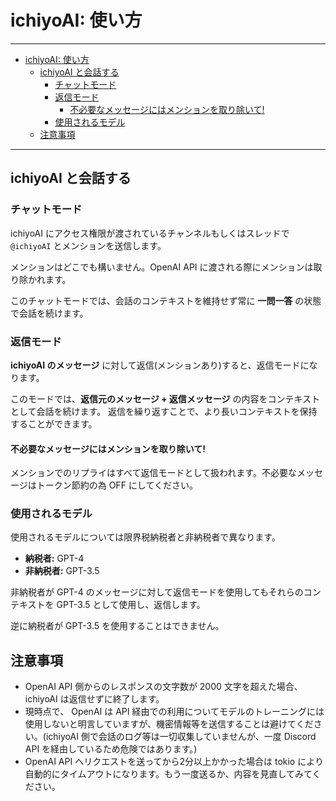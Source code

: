 # ichiyoAI: 使い方

----

- [ichiyoAI: 使い方](#ichiyoai-使い方)
  - [ichiyoAI と会話する](#ichiyoai-と会話する)
    - [チャットモード](#チャットモード)
    - [返信モード](#返信モード)
      - [不必要なメッセージにはメンションを取り除いて!](#不必要なメッセージにはメンションを取り除いて)
    - [使用されるモデル](#使用されるモデル)
  - [注意事項](#注意事項)

----

## ichiyoAI と会話する

### チャットモード

ichiyoAI にアクセス権限が渡されているチャンネルもしくはスレッドで `@ichiyoAI` とメンションを送信します。

メンションはどこでも構いません。OpenAI API に渡される際にメンションは取り除かれます。

このチャットモードでは、会話のコンテキストを維持せず常に **一問一答** の状態で会話を続けます。

### 返信モード

**ichiyoAI のメッセージ** に対して返信(メンションあり)すると、返信モードになります。

このモードでは、**返信元のメッセージ + 返信メッセージ** の内容をコンテキストとして会話を続けます。
返信を繰り返すことで、より長いコンテキストを保持することができます。

#### 不必要なメッセージにはメンションを取り除いて!

メンションでのリプライはすべて返信モードとして扱われます。不必要なメッセージはトークン節約の為 OFF にしてください。

### 使用されるモデル

使用されるモデルについては限界税納税者と非納税者で異なります。

- **納税者:** GPT-4
- **非納税者:** GPT-3.5

非納税者が GPT-4 のメッセージに対して返信モードを使用してもそれらのコンテキストを GPT-3.5 として使用し、返信します。

逆に納税者が GPT-3.5 を使用することはできません。

## 注意事項

- OpenAI API 側からのレスポンスの文字数が 2000 文字を超えた場合、ichiyoAI は返信せずに終了します。
- 現時点で、 OpenAI は API 経由での利用についてモデルのトレーニングには使用しないと明言していますが、機密情報等を送信することは避けてください。(ichiyoAI 側で会話のログ等は一切収集していませんが、一度 Discord API を経由しているため危険ではあります。)
- OpenAI API へリクエストを送ってから2分以上かかった場合は tokio により自動的にタイムアウトになります。もう一度送るか、内容を見直してみてください。
